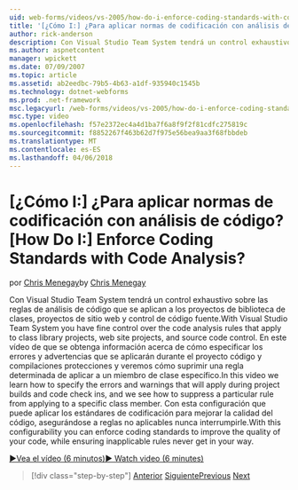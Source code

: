 ```yaml
---
uid: web-forms/videos/vs-2005/how-do-i-enforce-coding-standards-with-code-analysis
title: '[¿Cómo I:] ¿Para aplicar normas de codificación con análisis de código? | Microsoft Docs'
author: rick-anderson
description: Con Visual Studio Team System tendrá un control exhaustivo sobre las reglas de análisis de código que se aplican a proyectos de biblioteca de clases, proyectos de sitios web y co de código fuente...
ms.author: aspnetcontent
manager: wpickett
ms.date: 07/09/2007
ms.topic: article
ms.assetid: ab2eedbc-79b5-4b63-a1df-935940c1545b
ms.technology: dotnet-webforms
ms.prod: .net-framework
msc.legacyurl: /web-forms/videos/vs-2005/how-do-i-enforce-coding-standards-with-code-analysis
msc.type: video
ms.openlocfilehash: f57e2372ec4a4d1ba7f6a8f9f2f81cdfc275819c
ms.sourcegitcommit: f8852267f463b62d7f975e56bea9aa3f68fbbdeb
ms.translationtype: MT
ms.contentlocale: es-ES
ms.lasthandoff: 04/06/2018
---
```

<a name="how-do-i-enforce-coding-standards-with-code-analysis"></a><span data-ttu-id="a18d9-104">[¿Cómo I:] ¿Para aplicar normas de codificación con análisis de código?</span><span class="sxs-lookup"><span data-stu-id="a18d9-104">[How Do I:] Enforce Coding Standards with Code Analysis?</span></span>
====================
<span data-ttu-id="a18d9-105">por [Chris Menegay](https://twitter.com/CMenegay)</span><span class="sxs-lookup"><span data-stu-id="a18d9-105">by [Chris Menegay](https://twitter.com/CMenegay)</span></span>

<span data-ttu-id="a18d9-106">Con Visual Studio Team System tendrá un control exhaustivo sobre las reglas de análisis de código que se aplican a los proyectos de biblioteca de clases, proyectos de sitio web y control de código fuente.</span><span class="sxs-lookup"><span data-stu-id="a18d9-106">With Visual Studio Team System you have fine control over the code analysis rules that apply to class library projects, web site projects, and source code control.</span></span> <span data-ttu-id="a18d9-107">En este vídeo de que se obtenga información acerca de cómo especificar los errores y advertencias que se aplicarán durante el proyecto código y compilaciones protecciones y veremos cómo suprimir una regla determinada de aplicar a un miembro de clase específico.</span><span class="sxs-lookup"><span data-stu-id="a18d9-107">In this video we learn how to specify the errors and warnings that will apply during project builds and code check ins, and we see how to suppress a particular rule from applying to a specific class member.</span></span> <span data-ttu-id="a18d9-108">Con esta configuración que puede aplicar los estándares de codificación para mejorar la calidad del código, asegurándose a reglas no aplicables nunca interrumpirle.</span><span class="sxs-lookup"><span data-stu-id="a18d9-108">With this configurability you can enforce coding standards to improve the quality of your code, while ensuring inapplicable rules never get in your way.</span></span>

[<span data-ttu-id="a18d9-109">&#9654;Vea el vídeo (6 minutos)</span><span class="sxs-lookup"><span data-stu-id="a18d9-109">&#9654; Watch video (6 minutes)</span></span>](https://channel9.msdn.com/Blogs/ASP-NET-Site-Videos/how-do-i-enforce-coding-standards-with-code-analysis)

> [!div class="step-by-step"]
> <span data-ttu-id="a18d9-110">[Anterior](how-do-i-set-up-distributed-load-testing-for-high-volume-tests.md)
> [Siguiente](how-do-i-use-generic-tests.md)</span><span class="sxs-lookup"><span data-stu-id="a18d9-110">[Previous](how-do-i-set-up-distributed-load-testing-for-high-volume-tests.md)
[Next](how-do-i-use-generic-tests.md)</span></span>
